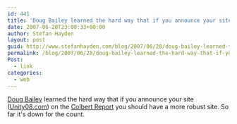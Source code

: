 ```yaml
---
id: 441
title: 'Doug Bailey learned the hard way that if you announce your site (Unity08.com) on the Colbert Report you should have a more robust site. So far it&#8217;s down for the count.'
date: 2007-06-28T23:00:33+00:00
author: Stefan Hayden
layout: post
guid: http://www.stefanhayden.com/blog/2007/06/28/doug-bailey-learned-the-hard-way-that-if-you-announce-your-site-unity08com-on-the-colbert-report-you-should-have-a-more-robust-site-so-far-its-down-for-the-count/
permalink: /blog/2007/06/28/doug-bailey-learned-the-hard-way-that-if-you-announce-your-site-unity08com-on-the-colbert-report-you-should-have-a-more-robust-site-so-far-its-down-for-the-count/
Post:
  - link
categories:
  - web
---
```

<p><a href="http://en.wikipedia.org/wiki/Doug_Bailey">Doug Bailey</a> learned the hard way that if you announce your site (<a href="http://www.unity08.com/">Unity08.com</a>) on the <a href="http://www.colbertnation.com/">Colbert Report</a> you should have a more robust site. So far it's down for the count.
</p>
